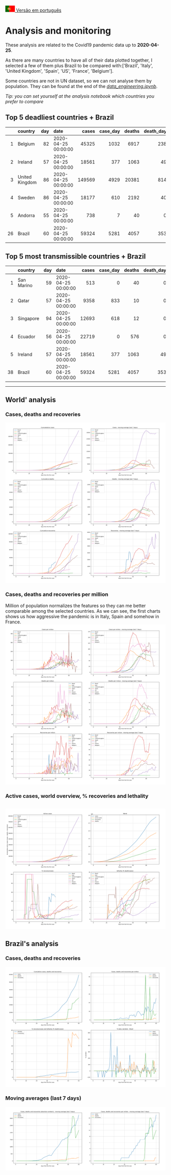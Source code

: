 [<img src="../data/bandeiras/PT.png" width="30"   /> Versão em português](README_WORLD.md)

# **Analysis and monitoring**
These analysis are related to the Covid19 pandemic data up to **2020-04-25**.

As there are many countries to have all of their data plotted together, I selected a few of them plus Brazil to be compared with:['Brazil', 'Italy', 'United Kingdom', 'Spain', 'US', 'France', 'Belgium'].

Some countries are not in UN dataset, so we can not analyse them by population. They can be found at the end of the *[data_engineering.ipynb](../data_engineering.ipynb)*.

*Tip: you can set yourself at the analysis notebook which countries you prefer to compare*

## Top 5 deadliest countries + Brazil
|    | country        |   day | date                |   cases |   case_day |   deaths |   death_day |   cases_million |   deaths_million |   avg7_cases_million |   avg7_deaths_million |   avg7_recoveries_million |
|---:|:---------------|------:|:--------------------|--------:|-----------:|---------:|------------:|----------------:|-----------------:|---------------------:|----------------------:|--------------------------:|
|  1 | Belgium        |    82 | 2020-04-25 00:00:00 |   45325 |       1032 |     6917 |         238 |            89.4 |             20.6 |                  100 |                    18 |                        25 |
|  2 | Ireland        |    57 | 2020-04-25 00:00:00 |   18561 |        377 |     1063 |          49 |            77.2 |             10   |                  111 |                    14 |                       267 |
|  3 | United Kingdom |    86 | 2020-04-25 00:00:00 |  149569 |       4929 |    20381 |         814 |            73   |             12.1 |                   72 |                    10 |                         0 |
|  4 | Sweden         |    86 | 2020-04-25 00:00:00 |   18177 |        610 |     2192 |          40 |            60.8 |              4   |                   62 |                     9 |                         6 |
|  5 | Andorra        |    55 | 2020-04-25 00:00:00 |     738 |          7 |       40 |           0 |            90.7 |              0   |                   62 |                     9 |                       257 |
| 26 | Brazil         |    60 | 2020-04-25 00:00:00 |   59324 |       5281 |     4057 |         353 |            25   |              1.7 |                   15 |                     1 |                        10 |


 ## Top 5 most transmissible countries + Brazil
|    | country    |   day | date                |   cases |   case_day |   deaths |   death_day |   cases_million |   deaths_million |   avg7_cases_million |   avg7_deaths_million |   avg7_recoveries_million |
|---:|:-----------|------:|:--------------------|--------:|-----------:|---------:|------------:|----------------:|-----------------:|---------------------:|----------------------:|--------------------------:|
|  1 | San Marino |    59 | 2020-04-25 00:00:00 |     513 |          0 |       40 |           0 |             0   |              0   |                  244 |                     4 |                        16 |
|  2 | Qatar      |    57 | 2020-04-25 00:00:00 |    9358 |        833 |       10 |           0 |           294.1 |              0   |                  219 |                     0 |                        21 |
|  3 | Singapore  |    94 | 2020-04-25 00:00:00 |   12693 |        618 |       12 |           0 |           106.5 |              0   |                  164 |                     0 |                         6 |
|  4 | Ecuador    |    56 | 2020-04-25 00:00:00 |   22719 |          0 |      576 |           0 |             0   |              0   |                  112 |                     0 |                         2 |
|  5 | Ireland    |    57 | 2020-04-25 00:00:00 |   18561 |        377 |     1063 |          49 |            77.2 |             10   |                  111 |                    14 |                       267 |
| 38 | Brazil     |    60 | 2020-04-25 00:00:00 |   59324 |       5281 |     4057 |         353 |            25   |              1.7 |                   15 |                     1 |                        10 |
----------------------
## World' analysis
### Cases, deaths and recoveries
![](world_cases_deaths.png)

 ### Cases, deaths and recoveries per million
Million of population normalizes the features so they can me better comparable among the selected countries. As we can see, the first charts shows us how aggressive the pandemic is in Italy, Spain and somehow in France.
![](world_cases_deaths_million.png)

 ### Active cases, world overview, % recoveries and lethality
![](world_active_cases_percentages.png)
----------------------
## Brazil's analysis


 ### Cases, deaths and recoveries
![](brazil_number_million_variation.png)

 ### Moving averages (last 7 days)
![](brazil_movingAvg.png)